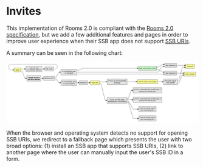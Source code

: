# Invites

This implementation of Rooms 2.0 is compliant with the [Rooms 2.0 specification](https://github.com/ssb-ngi-pointer/rooms2), but we add a few additional features and pages in order to improve user experience when their SSB app does not support [SSB URIs](https://github.com/ssb-ngi-pointer/ssb-uri-spec).

A summary can be seen in the following chart:

![Chart](./invites-chart.png)

When the browser and operating system detects no support for opening SSB URIs, we redirect to a fallback page which presents the user with two broad options: (1) install an SSB app that supports SSB URIs, (2) link to another page where the user can manually input the user's SSB ID in a form.
